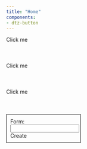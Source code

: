 ```yaml
---
title: "Home"
components:
- dtz-button
---
```

<div style="width: 200px;height: 300px;display: flex;flex-direction: column;justify-content: space-between;">
    <dtz-button onclick="hello(event)">Click me</dtz-button>
    <dtz-button class="secondary">Click me</dtz-button>
    <dtz-button class="danger">Click me</dtz-button>
    <form id="frmCreate" style="border: 1px solid #000;padding: 10px;">
    Form:
        <input type="text" id="inAlias" />
        <dtz-button>Create</dtz-button>
    </form>
</div>
<script>
async function hello(event) {
    if(event) event.preventDefault();
    await new Promise(r => setTimeout(r, 2000));
    alert("Hello");
    event.target.processingDone();
}
async function hello2(event) {
    if(event) event.preventDefault();
    alert("Form submitted");
    event.submitter.processingDone();
}
document.querySelector("dtz-button.secondary").addEventListener("click", hello);
document.querySelector("dtz-button.danger").addEventListener("click", hello);
document.querySelector("#frmCreate").addEventListener("submit", hello2);
</script>